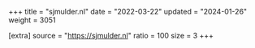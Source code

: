 +++
title = "sjmulder.nl"
date = "2022-03-22"
updated = "2024-01-26"
weight = 3051

[extra]
source = "https://sjmulder.nl"
ratio = 100
size = 3
+++
